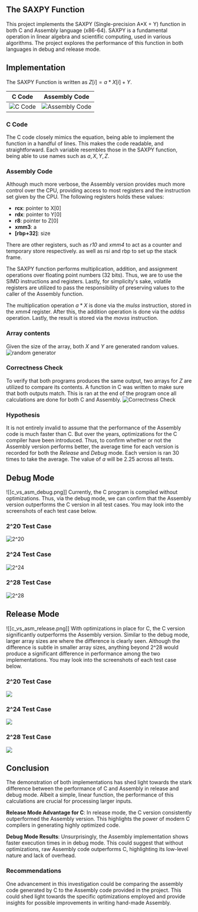 ## The SAXPY Function
This project implements the SAXPY (Single-precision A\*X + Y) function in both C and Assembly language (x86-64). SAXPY is a fundamental operation in linear algebra and scientific computing, used in various algorithms. The project explores the performance of this function in both languages in debug and release mode. 

## Implementation
The SAXPY Function is written as $Z[i] = a * X[i] + Y$. 

| C Code | Assembly Code | 
| ---------- | --------- | 
| ![C Code](C_code.png) | ![Assembly Code](Asm_code.png)

### C Code
The C code closely mimics the equation, being able to implement the function in a handful of lines. This makes the code readable, and straightforward. Each variable resembles those in the SAXPY function, being able to use names such as $a, X, Y, Z$. 

### Assembly Code
Although much more verbose, the Assembly version provides much more control over the CPU, providing access to most registers and the instruction set given by the CPU. The following registers holds these values:
- **rcx**: pointer to X\[0]
- **rdx**: pointer to Y\[0]
- **r8**: pointer to Z\[0]
- **xmm3**: a
- **\[rbp+32]**: size 

There are other registers, such as *r10* and *xmm4* to act as a counter and temporary store respectively. as well as rsi and rbp to set up the stack frame. 

The SAXPY function performs multiplication, addition, and assignment operations over floating point numbers (32 bits). Thus, we are to use the SIMD instructions and registers. Lastly, for simplicity's sake, volatile registers are utilized to pass the responsibility of preserving values to the caller of the Assembly function. 

The multiplication operation $a  * X$ is done via the *mulss* instruction, stored in the *xmm4* register. After this, the addition operation is done via the *addss* operation. Lastly, the result is stored via the *movss* instruction. 

### Array contents 
Given the size of the array, both $X$ and $Y$ are generated random values.
![random generator](randomizer.png)

### Correctness Check
To verify that both programs produces the same output, two arrays for $Z$ are utilized to compare its contents. A function in C was written to make sure that both outputs match. This is ran at the end of the program once all calculations are done for both C and Assembly.
![Correctness Check](checker.png)
### Hypothesis
It is not entirely invalid to assume that the performance of the Assembly code is much faster than C. But over the years, optimizations for the C compiler have been introduced. Thus, to confirm whether or not the Assembly version performs better, the average time for each version is recorded for both the *Release* and *Debug* mode. Each version is ran 30 times to take the average.  The value of $a$ will be $2.25$ across all tests.

## Debug Mode

![[c_vs_asm_debug.png]]
Currently, the C program is compiled without optimizations. Thus, via the debug mode, we can confirm that the Assembly version outperforms the C version in all test cases. You may look into the screenshots of each test case below.

### 2^20 Test Case
![2^20](debug_20.png)

### 2^24 Test Case
![2^24](debug_24.png)

### 2^28 Test Case
![2^28](debug_28.png)
  
## Release Mode
![[c_vs_asm_release.png]]
With optimizations in place for C, the C version significantly outperforms the Assembly version. Similar to the debug mode, larger array sizes are where the difference is clearly seen. Although the difference is subtle in smaller array sizes, anything beyond 2^28 would produce a significant  difference in performance among the two implementations. You may look into the screenshots of each test case below.

### 2^20 Test Case
![](release_20.png)

### 2^24 Test Case
![](release_24.png)

### 2^28 Test Case
![](release_28.png)

## Conclusion
The demonstration of both implementations has shed light towards the stark difference between the performance of C and Assembly in release and debug mode. Albeit a simple, linear function, the performance of this calculations are crucial for processing larger inputs.

**Release Mode Advantage for C**: In release mode, the C version consistently outperformed the Assembly version. This highlights the power of modern C compilers in generating highly optimized code.

**Debug Mode Results**: Unsurprisingly, the Assembly implementation shows faster execution times in in debug mode. This could suggest that without optimizations, raw Assembly code outperforms C, highlighting its low-level nature and lack of overhead.

### Recommendations
One advancement in this investigation could be comparing the assembly code generated by C to the Assembly code provided in the project. This could shed light towards the specific optimizations employed and provide insights for possible improvements in writing hand-made Assembly. 












